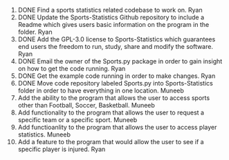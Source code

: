1. DONE Find a sports statistics related codebase to work on. Ryan
1. DONE Update the Sports-Statistics Github repository to include a Readme which gives users basic information on the program in the folder. Ryan
1. DONE Add the GPL-3.0 license to Sports-Statistics which guarantees end users the freedom to run, study, share and modify the software. Ryan 
1. DONE Email the owner of the Sports.py package in order to gain insight on how to get the code running. Ryan
1. DONE Get the example code running in order to make changes. Ryan
1. DONE Move code repository labeled Sports.py into Sports-Statistics folder in order to have everything in one location. Muneeb
1. Add the ability to the program that allows the user to access sports other than Football, Soccer, Basketball. Muneeb
1. Add functionality to the program that allows the user to request a specific team or a specific sport. Muneeb
1. Add functioanlity to the program that allows the user to access player statistics. Muneeb
1. Add a feature to the program that would allow the user to see if a specific player is injured. Ryan




